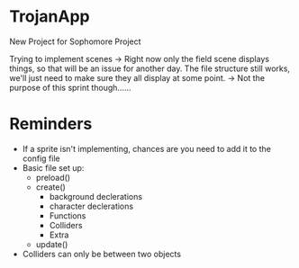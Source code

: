# TrojanApp
New Project for Sophomore Project

Trying to implement scenes -> Right now only the field scene displays things, so that will be an issue for another day. The file structure still works, we'll just need to make sure they all display at some point. -> Not the purpose of this sprint though......

# Reminders
- If a sprite isn't implementing, chances are you need to add it to the config file
- Basic file set up:
    - preload()
    - create()
        - background declerations
        - character declerations
        - Functions
        - Colliders
        - Extra
    - update()
- Colliders can only be between two objects



